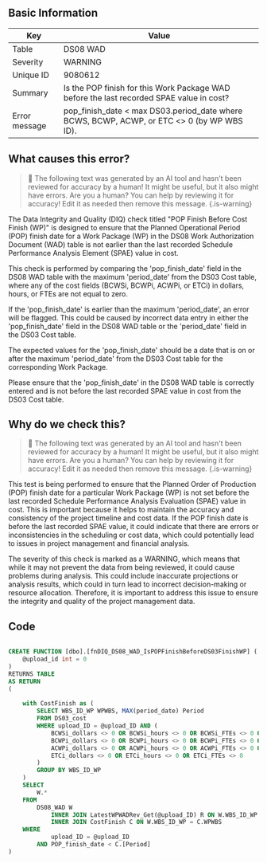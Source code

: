## Basic Information
| Key         | Value          |
|-------------|----------------|
| Table       | DS08 WAD |
| Severity    | WARNING |
| Unique ID   | 9080612   |
| Summary     | Is the POP finish for this Work Package WAD before the last recorded SPAE value in cost? |
| Error message | pop_finish_date < max DS03.period_date where BCWS, BCWP, ACWP, or ETC <> 0 (by WP WBS ID). |

## What causes this error?

> :robot: The following text was generated by an AI tool and hasn't been reviewed for accuracy by a human! It might be useful, but it also might have errors. Are you a human? You can help by reviewing it for accuracy! Edit it as needed then remove this message.
{.is-warning}

The Data Integrity and Quality (DIQ) check titled "POP Finish Before Cost Finish (WP)" is designed to ensure that the Planned Operational Period (POP) finish date for a Work Package (WP) in the DS08 Work Authorization Document (WAD) table is not earlier than the last recorded Schedule Performance Analysis Element (SPAE) value in cost. 

This check is performed by comparing the 'pop_finish_date' field in the DS08 WAD table with the maximum 'period_date' from the DS03 Cost table, where any of the cost fields (BCWSi, BCWPi, ACWPi, or ETCi) in dollars, hours, or FTEs are not equal to zero. 

If the 'pop_finish_date' is earlier than the maximum 'period_date', an error will be flagged. This could be caused by incorrect data entry in either the 'pop_finish_date' field in the DS08 WAD table or the 'period_date' field in the DS03 Cost table. 

The expected values for the 'pop_finish_date' should be a date that is on or after the maximum 'period_date' from the DS03 Cost table for the corresponding Work Package. 

Please ensure that the 'pop_finish_date' in the DS08 WAD table is correctly entered and is not before the last recorded SPAE value in cost from the DS03 Cost table.
## Why do we check this?

> :robot: The following text was generated by an AI tool and hasn't been reviewed for accuracy by a human! It might be useful, but it also might have errors. Are you a human? You can help by reviewing it for accuracy! Edit it as needed then remove this message.
{.is-warning}

This test is being performed to ensure that the Planned Order of Production (POP) finish date for a particular Work Package (WP) is not set before the last recorded Schedule Performance Analysis Evaluation (SPAE) value in cost. This is important because it helps to maintain the accuracy and consistency of the project timeline and cost data. If the POP finish date is before the last recorded SPAE value, it could indicate that there are errors or inconsistencies in the scheduling or cost data, which could potentially lead to issues in project management and financial analysis.

The severity of this check is marked as a WARNING, which means that while it may not prevent the data from being reviewed, it could cause problems during analysis. This could include inaccurate projections or analysis results, which could in turn lead to incorrect decision-making or resource allocation. Therefore, it is important to address this issue to ensure the integrity and quality of the project management data.
## Code

```sql

CREATE FUNCTION [dbo].[fnDIQ_DS08_WAD_IsPOPFinishBeforeDS03FinishWP] (
	@upload_id int = 0
)
RETURNS TABLE
AS RETURN
(
	
	with CostFinish as (
		SELECT WBS_ID_WP WPWBS, MAX(period_date) Period
		FROM DS03_cost
		WHERE upload_ID = @upload_ID AND (
			BCWSi_dollars <> 0 OR BCWSi_hours <> 0 OR BCWSi_FTEs <> 0 OR
			BCWPi_dollars <> 0 OR BCWPi_hours <> 0 OR BCWPi_FTEs <> 0 OR
			ACWPi_dollars <> 0 OR ACWPi_hours <> 0 OR ACWPi_FTEs <> 0 OR
			ETCi_dollars <> 0 OR ETCi_hours <> 0 OR ETCi_FTEs <> 0
		)
		GROUP BY WBS_ID_WP
	)
	SELECT 
		W.*
	FROM 
		DS08_WAD W 
			INNER JOIN LatestWPWADRev_Get(@upload_ID) R ON W.WBS_ID_WP = R.WBS_ID_WP AND W.auth_PM_date = R.PMAuth
			INNER JOIN CostFinish C ON W.WBS_ID_WP = C.WPWBS
	WHERE 
			upload_ID = @upload_ID
		AND POP_finish_date < C.[Period]
)
```
